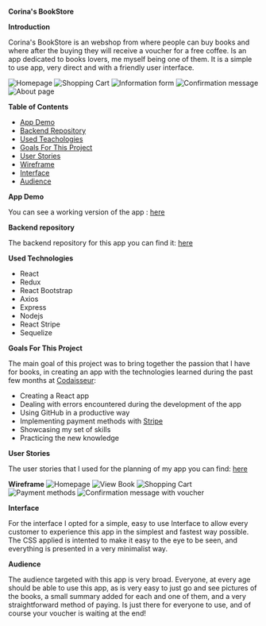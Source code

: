 **Corina's BookStore**

**Introduction**

Corina's BookStore is an webshop from where people can buy books and where after the buying they will receive a voucher for a free coffee. Is an app dedicated to books lovers, me myself being one of them. It is a simple to use app, very direct and with a friendly user interface. 

![Homepage](https://github.com/corinabejan/bookstore-client/blob/master/images/homepage.jpg)
![Shopping Cart](https://github.com/corinabejan/bookstore-client/blob/master/images/shoppingcart.jpg)
![Information form](https://github.com/corinabejan/bookstore-client/blob/master/images/informationform.jpg)
![Confirmation message](https://github.com/corinabejan/bookstore-client/blob/master/images/confirmationmessage.jpg)
![About page](https://github.com/corinabejan/bookstore-client/blob/master/images/aboutpage.jpg)


**Table of Contents**

- [App Demo](#app-demo)
- [Backend Repository](#backend-repository)
- [Used Teachologies](#used-technologies)
- [Goals For This Project](#goals-for-this-project)
- [User Stories](#user-stories)
- [Wireframe](#wireframe)
- [Interface](#interface)
- [Audience](#audience)


**App Demo**

You can see a working version of the app : [here](https://corina-bookstore.netlify.app/)


**Backend repository**

The backend repository for this app you can find it: [here](https://github.com/corinabejan/bookstore-server)



**Used Technologies**

- React
- Redux
- React Bootstrap
- Axios
- Express
- Nodejs
- React Stripe
- Sequelize
  

**Goals For This Project**

The main goal of this project was to bring together the passion that I have for books, in creating an app with the technologies learned during the past few months at [Codaisseur](https://codaisseur.com/):
 - Creating a React app
 - Dealing with errors encountered during the development of the app
 - Using GitHub in a productive way
 - Implementing payment methods with [Stripe](https://stripe.com/docs)
 - Showcasing my set of skills
 - Practicing the new knowledge


**User Stories**

The user stories that I used for the planning of my app you can find: [here](https://github.com/users/corinabejan/projects/1)


**Wireframe**
![Homepage](https://github.com/corinabejan/bookstore-client/blob/master/images/wireframe1.jpg)
![View Book](https://github.com/corinabejan/bookstore-client/blob/master/images/wireframe2.jpg)
![Shopping Cart](https://github.com/corinabejan/bookstore-client/blob/master/images/wireframe3.jpg)
![Payment methods](https://github.com/corinabejan/bookstore-client/blob/master/images/wireframe4.jpg)
![Confirmation message with voucher](https://github.com/corinabejan/bookstore-client/blob/master/images/wireframe5.jpg)


**Interface**

For the interface I opted for a simple, easy to use Interface to allow every customer to experience this app in the simplest and fastest way possible. The CSS applied is intented to make it easy to the eye to be seen, and everything is presented in a very minimalist way.


**Audience**

The audience targeted with this app is very broad. Everyone, at every age should be able to use this app, as is very easy to just go and see pictures of the books, a small summary added for each and one of them, and a very straightforward method of paying. 
Is just there for everyone to use, and of course your voucher is waiting at the end!

